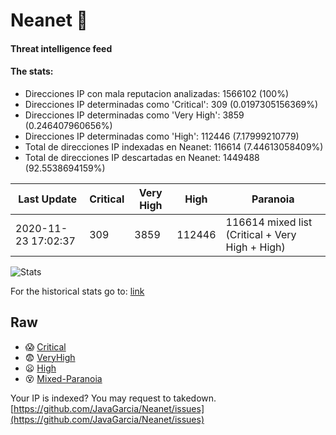 # Neanet :hocho:
#### Threat intelligence feed
#### The stats:

- Direcciones IP con mala reputacion analizadas: 1566102 (100%)
- Direcciones IP determinadas como 'Critical':  309 (0.0197305156369%)
- Direcciones IP determinadas como 'Very High':  3859 (0.246407960656%)
- Direcciones IP determinadas como 'High':  112446 (7.17999210779)
- Total de direcciones IP indexadas en Neanet:  116614 (7.44613058409%)
- Total de direcciones IP descartadas en Neanet:  1449488 (92.5538694159%)

| Last Update | Critical | Very High | High | Paranoia |
| --- | --- | --- | --- | --- |
| 2020-11-23 17:02:37 | 309 | 3859 | 112446 | 116614 mixed list (Critical + Very High + High)|

![Stats](https://docs.google.com/spreadsheets/d/e/2PACX-1vSnaNMIXVabIpDJjufMlzH7poXnshF3mgd8Is1g9ytUEzVsP5my4Trn8f-xkoLLQ38xpL3HtmUexLo6/pubchart?oid=501124687&format=image)

For the historical stats go to: [link](/stats.csv)
## Raw
- :scream: [Critical](https://raw.githubusercontent.com/JavaGarcia/Neanet/master/blacklists/neanet_critical.txt)
- :fearful: [VeryHigh](https://raw.githubusercontent.com/JavaGarcia/Neanet/master/blacklists/neanet_veryHigh.txtt)
- :frowning: [High](https://raw.githubusercontent.com/JavaGarcia/Neanet/master/blacklists/neanet_high.txt)
- :dizzy_face: [Mixed-Paranoia](https://raw.githubusercontent.com/JavaGarcia/Neanet/master/blacklists/neanet_all.txt)


Your IP is indexed? You may request to takedown. [https://github.com/JavaGarcia/Neanet/issues](https://github.com/JavaGarcia/Neanet/issues)

















































































































































































































































































































































































































































































































































































































































































































































































































































































































































































































































































































































































































































































































































































































































































































































































































































































































































































































































































































































































































































































































































































































































































































































































































































